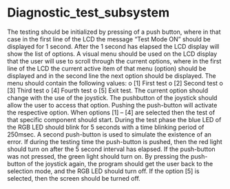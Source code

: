 # Diagnostic_test_subsystem
The testing should be initialized by pressing of a push button,
where in that case in the first line of the LCD the message “Test Mode ON” should be displayed for 1 second.
After the 1 second has elapsed the LCD display will show the list of options.
A visual menu should be used on the LCD display that the user will use to scroll through the current options,
where in the first line of the LCD the current active item of that menu (option) should be displayed and in the second line the next option should be displayed. 
The menu should contain the following values: o [1] First test o [2] Second test o [3] Third test o [4] Fourth test o [5] Exit test.
The current option should change with the use of the joystick.
The pushbutton of the joystick should allow the user to access that option. 
Pushing the push-button will activate the respective option. 
When options [1] – [4] are selected then the test of that specific component should start. 
During the test phase the blue LED of the RGB LED should blink for 5 seconds with a time blinking period of 250msec. 
A second push-button is used to simulate the existence of an error. 
If during the testing time the push-button is pushed, then the red light should turn on after the 5 second interval has elapsed. 
If the push-button was not pressed, the green light should turn on. 
By pressing the push-button of the joystick again, the program should get the user back to the selection mode, 
and the RGB LED should turn off. 
If the option [5] is selected, then the screen should be turned off.
